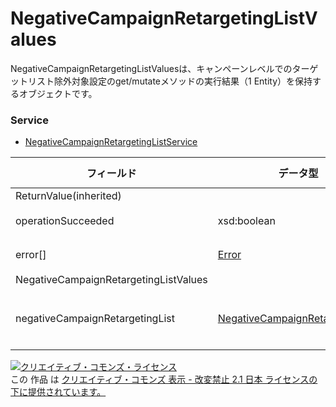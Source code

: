 # NegativeCampaignRetargetingListValues
NegativeCampaignRetargetingListValuesは、キャンペーンレベルでのターゲットリスト除外対象設定のget/mutateメソッドの実行結果（1 Entity）を保持するオブジェクトです。

### Service
+ [NegativeCampaignRetargetingListService](../services/NegativeCampaignRetargetingListService.md)

| フィールド | データ型 | max<br>Occurs | min<br>Occurs | resp<br>onse | add | set | remove | 説明 | 
|---|---|---|---|---|---|---|---|---|
| ReturnValue(inherited)|||||||||
| operationSucceeded| xsd:boolean|||||||処理結果です。 |
| error[]| <a href="./Error.md">Error</a>||||||| エラーの内容です。 |
| NegativeCampaignRetargetingListValues|||||||||
| negativeCampaignRetargetingList|<a href="./NegativeCampaignRetargetingList.md">NegativeCampaignRetargetingList</a>|1|0|○|-|-|-|get/mutateメソッドの実行結果です。 |

<a rel="license" href="http://creativecommons.org/licenses/by-nd/2.1/jp/"><img alt="クリエイティブ・コモンズ・ライセンス" style="border-width:0" src="https://i.creativecommons.org/l/by-nd/2.1/jp/88x31.png" /></a><br />この 作品 は <a rel="license" href="http://creativecommons.org/licenses/by-nd/2.1/jp/">クリエイティブ・コモンズ 表示 - 改変禁止 2.1 日本 ライセンスの下に提供されています。</a>
